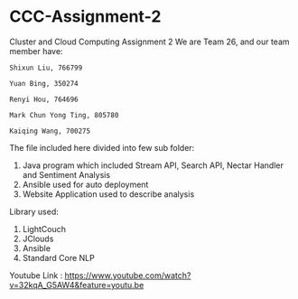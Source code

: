# CCC-Assignment-2
Cluster and Cloud Computing Assignment 2
We are Team 26, and our team member have:

	Shixun Liu, 766799
	
	Yuan Bing, 350274
	
	Renyi Hou, 764696
	
	Mark Chun Yong Ting, 805780
	
	Kaiqing Wang, 700275

The file included here divided into few sub folder:
1. Java program which included Stream API, Search API, Nectar Handler and Sentiment Analysis
2. Ansible used for auto deployment
3. Website Application used to describe analysis

Library used:
1. LightCouch
2. JClouds
3. Ansible
4. Standard Core NLP

Youtube Link : https://www.youtube.com/watch?v=32kqA_G5AW4&feature=youtu.be
